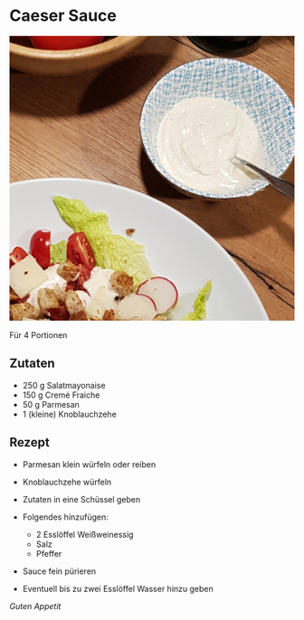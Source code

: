 # Caeser Sauce

![img](imgs/Caeser_Sauce.jpg)

Für 4 Portionen

## Zutaten
- 250 g Salatmayonaise
- 150 g Cremé Fraiche
- 50 g Parmesan
- 1 (kleine) Knoblauchzehe

## Rezept
- Parmesan klein würfeln oder reiben

- Knoblauchzehe würfeln

- Zutaten in eine Schüssel geben

- Folgendes hinzufügen:
  - 2 Esslöffel Weißweinessig
  - Salz
  - Pfeffer

- Sauce fein pürieren

- Eventuell bis zu zwei Esslöffel Wasser hinzu geben

*Guten Appetit*
